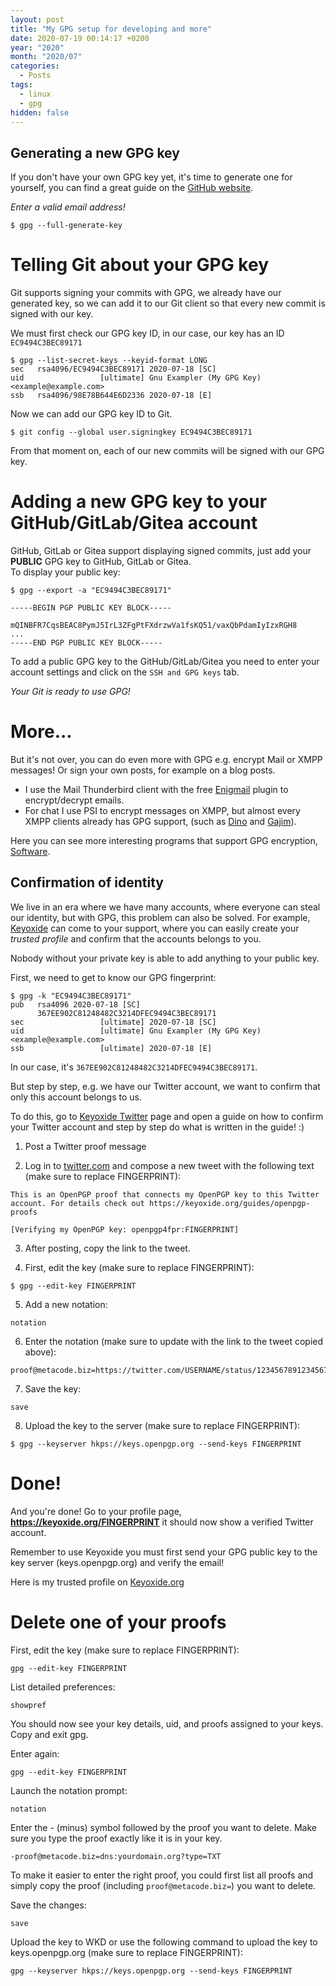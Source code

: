 ```yaml
---
layout: post
title: "My GPG setup for developing and more"
date: 2020-07-19 00:14:17 +0200
year: "2020"
month: "2020/07"
categories:
  - Posts
tags:
  - linux
  - gpg
hidden: false
---
```


## Generating a new GPG key

If you don't have your own GPG key yet, it's time to generate one for yourself, you can find a great guide on the [GitHub website](https://docs.github.com/en/github/authenticating-to-github/generating-a-new-gpg-key).

_Enter a valid email address!_

```
$ gpg --full-generate-key
```

# Telling Git about your GPG key

Git supports signing your commits with GPG, we already have our generated key, so we can add it to our Git client so that every new commit is signed with our key.

We must first check our GPG key ID, in our case, our key has an ID `EC9494C3BEC89171`

```
$ gpg --list-secret-keys --keyid-format LONG
sec   rsa4096/EC9494C3BEC89171 2020-07-18 [SC]
uid                 [ultimate] Gnu Exampler (My GPG Key) <example@example.com>
ssb   rsa4096/98E78B644E6D2336 2020-07-18 [E]
```

Now we can add our GPG key ID to Git.

```
$ git config --global user.signingkey EC9494C3BEC89171
```

From that moment on, each of our new commits will be signed with our GPG key.

# Adding a new GPG key to your GitHub/GitLab/Gitea account

GitHub, GitLab or Gitea support displaying signed commits, just add your **PUBLIC** GPG key to GitHub, GitLab or Gitea.  
To display your public key:

```
$ gpg --export -a "EC9494C3BEC89171"

-----BEGIN PGP PUBLIC KEY BLOCK-----

mQINBFR7CqsBEAC8PymJ5IrL3ZFgPtFXdrzwVa1fsKQ51/vaxQbPdamIyIzxRGH8
...
-----END PGP PUBLIC KEY BLOCK-----
```

To add a public GPG key to the GitHub/GitLab/Gitea you need to enter your account settings and click on the `SSH and GPG keys` tab.

_Your Git is ready to use GPG!_

# More...

But it's not over, you can do even more with GPG e.g. encrypt Mail or XMPP messages! Or sign your own posts, for example on a blog posts.

- I use the Mail Thunderbird client with the free [Enigmail](https://enigmail.net/) plugin to encrypt/decrypt emails.
- For chat I use PSI to encrypt messages on XMPP, but almost every XMPP clients already has GPG support, (such as [Dino](https://dino.im/) and [Gajim](https://gajim.org/)).

Here you can see more interesting programs that support GPG encryption, [Software](https://www.openpgp.org/software/).

## Confirmation of identity

We live in an era where we have many accounts, where everyone can steal our identity, but with GPG, this problem can also be solved.
For example, [Keyoxide](https://keyoxide.org/) can come to your support, where you can easily create your _trusted profile_ and confirm that the accounts belongs to you.

Nobody without your private key is able to add anything to your public key.

First, we need to get to know our GPG fingerprint:

```
$ gpg -k "EC9494C3BEC89171"
pub   rsa4096 2020-07-18 [SC]
      367EE902C81248482C3214DFEC9494C3BEC89171
sec                 [ultimate] 2020-07-18 [SC]
uid                 [ultimate] Gnu Exampler (My GPG Key) <example@example.com>
ssb                 [ultimate] 2020-07-18 [E]
```

In our case, it's `367EE902C81248482C3214DFEC9494C3BEC89171`.

But step by step, e.g. we have our Twitter account, we want to confirm that only this account belongs to us.

To do this, go to [Keyoxide Twitter](https://keyoxide.org/guides/twitter) page and open a guide on how to confirm your Twitter account and step by step do what is written in the guide! :)

1. Post a Twitter proof message

2. Log in to [twitter.com](https://twitter.com/) and compose a new tweet with the following text (make sure to replace FINGERPRINT):

```
This is an OpenPGP proof that connects my OpenPGP key to this Twitter account. For details check out https://keyoxide.org/guides/openpgp-proofs

[Verifying my OpenPGP key: openpgp4fpr:FINGERPRINT]
```

3. After posting, copy the link to the tweet.

4. First, edit the key (make sure to replace FINGERPRINT):

```
$ gpg --edit-key FINGERPRINT
```

5. Add a new notation:

```
notation
```

6. Enter the notation (make sure to update with the link to the tweet copied above):

```
proof@metacode.biz=https://twitter.com/USERNAME/status/1234567891234567891
```

7. Save the key:

```
save
```

8. Upload the key to the server (make sure to replace FINGERPRINT):

```
$ gpg --keyserver hkps://keys.openpgp.org --send-keys FINGERPRINT
```

# Done!

And you're done! Go to your profile page, **https://keyoxide.org/FINGERPRINT** it should now show a verified Twitter account.

Remember to use Keyoxide you must first send your GPG public key to the key server (keys.openpgp.org) and verify the email!

Here is my trusted profile on [Keyoxide.org](https://keyoxide.org/B498E2E410902F8AEC108F4F5BDC557B496BDB0D)

# Delete one of your proofs

First, edit the key (make sure to replace FINGERPRINT):

```
gpg --edit-key FINGERPRINT
```

List detailed preferences:

```
showpref
```

You should now see your key details, uid, and proofs assigned to your keys. Copy and exit gpg.

Enter again:

```
gpg --edit-key FINGERPRINT
```

Launch the notation prompt:

```
notation
```

Enter the - (minus) symbol followed by the proof you want to delete. Make sure you type the proof exactly like it is in your key.

```
-proof@metacode.biz=dns:yourdomain.org?type=TXT
```

To make it easier to enter the right proof, you could first list all proofs and simply copy the proof (including `proof@metacode.biz=`) you want to delete.

Save the changes:

```
save
```

Upload the key to WKD or use the following command to upload the key to keys.openpgp.org (make sure to replace FINGERPRINT):

```
gpg --keyserver hkps://keys.openpgp.org --send-keys FINGERPRINT
```
